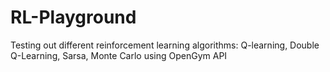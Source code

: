 # RL-Playground
Testing out different reinforcement learning algorithms: Q-learning, Double Q-Learning, Sarsa, Monte Carlo using OpenGym API 
